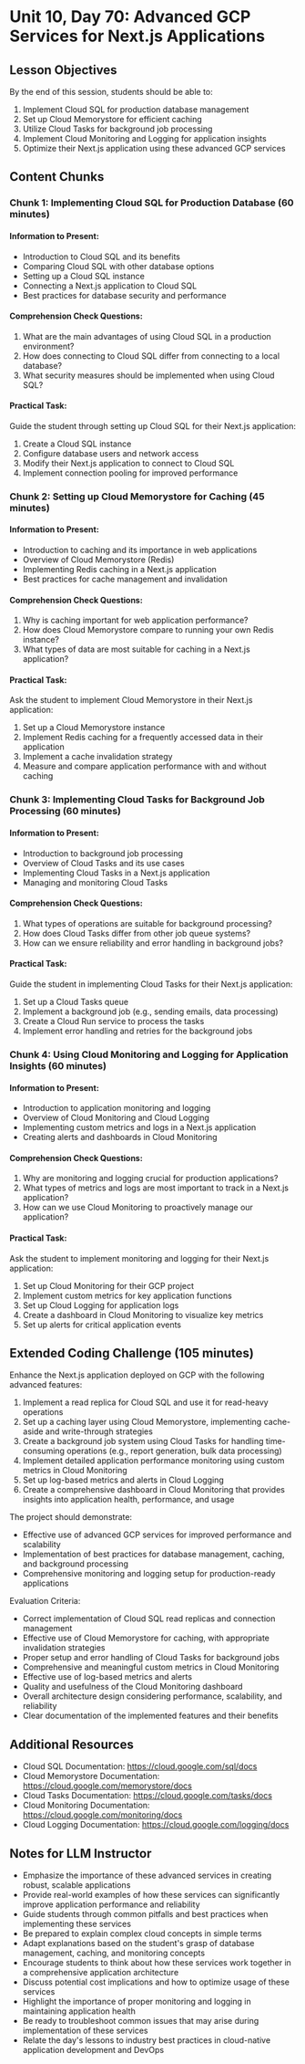 # Unit 10, Day 70: Advanced GCP Services for Next.js Applications

## Lesson Objectives
By the end of this session, students should be able to:
1. Implement Cloud SQL for production database management
2. Set up Cloud Memorystore for efficient caching
3. Utilize Cloud Tasks for background job processing
4. Implement Cloud Monitoring and Logging for application insights
5. Optimize their Next.js application using these advanced GCP services

## Content Chunks

### Chunk 1: Implementing Cloud SQL for Production Database (60 minutes)

#### Information to Present:
- Introduction to Cloud SQL and its benefits
- Comparing Cloud SQL with other database options
- Setting up a Cloud SQL instance
- Connecting a Next.js application to Cloud SQL
- Best practices for database security and performance

#### Comprehension Check Questions:
1. What are the main advantages of using Cloud SQL in a production environment?
2. How does connecting to Cloud SQL differ from connecting to a local database?
3. What security measures should be implemented when using Cloud SQL?

#### Practical Task:
Guide the student through setting up Cloud SQL for their Next.js application:
1. Create a Cloud SQL instance
2. Configure database users and network access
3. Modify their Next.js application to connect to Cloud SQL
4. Implement connection pooling for improved performance

### Chunk 2: Setting up Cloud Memorystore for Caching (45 minutes)

#### Information to Present:
- Introduction to caching and its importance in web applications
- Overview of Cloud Memorystore (Redis)
- Implementing Redis caching in a Next.js application
- Best practices for cache management and invalidation

#### Comprehension Check Questions:
1. Why is caching important for web application performance?
2. How does Cloud Memorystore compare to running your own Redis instance?
3. What types of data are most suitable for caching in a Next.js application?

#### Practical Task:
Ask the student to implement Cloud Memorystore in their Next.js application:
1. Set up a Cloud Memorystore instance
2. Implement Redis caching for a frequently accessed data in their application
3. Implement a cache invalidation strategy
4. Measure and compare application performance with and without caching

### Chunk 3: Implementing Cloud Tasks for Background Job Processing (60 minutes)

#### Information to Present:
- Introduction to background job processing
- Overview of Cloud Tasks and its use cases
- Implementing Cloud Tasks in a Next.js application
- Managing and monitoring Cloud Tasks

#### Comprehension Check Questions:
1. What types of operations are suitable for background processing?
2. How does Cloud Tasks differ from other job queue systems?
3. How can we ensure reliability and error handling in background jobs?

#### Practical Task:
Guide the student in implementing Cloud Tasks for their Next.js application:
1. Set up a Cloud Tasks queue
2. Implement a background job (e.g., sending emails, data processing)
3. Create a Cloud Run service to process the tasks
4. Implement error handling and retries for the background jobs

### Chunk 4: Using Cloud Monitoring and Logging for Application Insights (60 minutes)

#### Information to Present:
- Introduction to application monitoring and logging
- Overview of Cloud Monitoring and Cloud Logging
- Implementing custom metrics and logs in a Next.js application
- Creating alerts and dashboards in Cloud Monitoring

#### Comprehension Check Questions:
1. Why are monitoring and logging crucial for production applications?
2. What types of metrics and logs are most important to track in a Next.js application?
3. How can we use Cloud Monitoring to proactively manage our application?

#### Practical Task:
Ask the student to implement monitoring and logging for their Next.js application:
1. Set up Cloud Monitoring for their GCP project
2. Implement custom metrics for key application functions
3. Set up Cloud Logging for application logs
4. Create a dashboard in Cloud Monitoring to visualize key metrics
5. Set up alerts for critical application events

## Extended Coding Challenge (105 minutes)

Enhance the Next.js application deployed on GCP with the following advanced features:

1. Implement a read replica for Cloud SQL and use it for read-heavy operations
2. Set up a caching layer using Cloud Memorystore, implementing cache-aside and write-through strategies
3. Create a background job system using Cloud Tasks for handling time-consuming operations (e.g., report generation, bulk data processing)
4. Implement detailed application performance monitoring using custom metrics in Cloud Monitoring
5. Set up log-based metrics and alerts in Cloud Logging
6. Create a comprehensive dashboard in Cloud Monitoring that provides insights into application health, performance, and usage

The project should demonstrate:
- Effective use of advanced GCP services for improved performance and scalability
- Implementation of best practices for database management, caching, and background processing
- Comprehensive monitoring and logging setup for production-ready applications

Evaluation Criteria:
- Correct implementation of Cloud SQL read replicas and connection management
- Effective use of Cloud Memorystore for caching, with appropriate invalidation strategies
- Proper setup and error handling of Cloud Tasks for background jobs
- Comprehensive and meaningful custom metrics in Cloud Monitoring
- Effective use of log-based metrics and alerts
- Quality and usefulness of the Cloud Monitoring dashboard
- Overall architecture design considering performance, scalability, and reliability
- Clear documentation of the implemented features and their benefits

## Additional Resources
- Cloud SQL Documentation: https://cloud.google.com/sql/docs
- Cloud Memorystore Documentation: https://cloud.google.com/memorystore/docs
- Cloud Tasks Documentation: https://cloud.google.com/tasks/docs
- Cloud Monitoring Documentation: https://cloud.google.com/monitoring/docs
- Cloud Logging Documentation: https://cloud.google.com/logging/docs

## Notes for LLM Instructor
- Emphasize the importance of these advanced services in creating robust, scalable applications
- Provide real-world examples of how these services can significantly improve application performance and reliability
- Guide students through common pitfalls and best practices when implementing these services
- Be prepared to explain complex cloud concepts in simple terms
- Adapt explanations based on the student's grasp of database management, caching, and monitoring concepts
- Encourage students to think about how these services work together in a comprehensive application architecture
- Discuss potential cost implications and how to optimize usage of these services
- Highlight the importance of proper monitoring and logging in maintaining application health
- Be ready to troubleshoot common issues that may arise during implementation of these services
- Relate the day's lessons to industry best practices in cloud-native application development and DevOps
